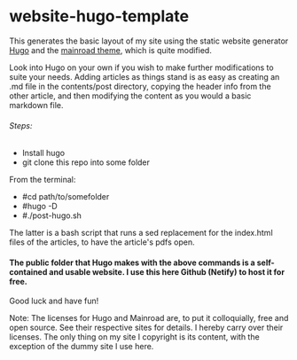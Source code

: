# website-hugo-template


This generates the basic layout of my site using the static website generator [Hugo](https://gohugo.io/) and the [mainroad theme](https://github.com/Vimux/mainroad), which is quite modified.

Look into Hugo on your own if you wish to make further modifications to suite your needs. Adding articles as things stand is as easy as creating an .md file in the contents/post directory, copying the header info from the other article, and then modifying the content as you would a basic markdown file.

###### Steps:

* Install hugo
* git clone this repo into some folder

From the terminal:
* #cd path/to/somefolder
* #hugo -D
* #./post-hugo.sh

The latter is a bash script that runs a sed replacement for the index.html files of the articles, to have the article's pdfs open.

#### The public folder that Hugo makes with the above commands is a self-contained and usable website. I use this here Github (Netify) to host it for free.

Good luck and have fun!

Note: The licenses for Hugo and Mainroad are, to put it colloquially, free and open source. See their respective sites for details. I hereby carry over their licenses. The only thing on my site I copyright is its content, with the exception of the dummy site I use here.


